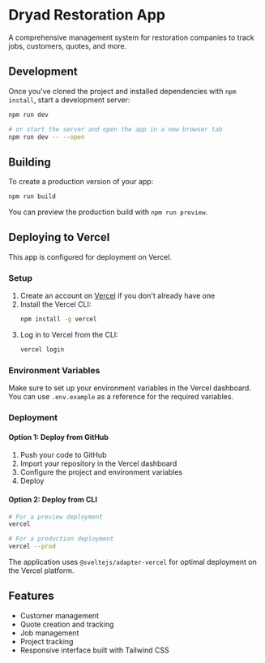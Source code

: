 # Dryad Restoration App

A comprehensive management system for restoration companies to track jobs, customers, quotes, and more.

## Development

Once you've cloned the project and installed dependencies with `npm install`, start a development server:

```bash
npm run dev

# or start the server and open the app in a new browser tab
npm run dev -- --open
```

## Building

To create a production version of your app:

```bash
npm run build
```

You can preview the production build with `npm run preview`.

## Deploying to Vercel

This app is configured for deployment on Vercel.

### Setup

1. Create an account on [Vercel](https://vercel.com) if you don't already have one
2. Install the Vercel CLI:
   ```bash
   npm install -g vercel
   ```
3. Log in to Vercel from the CLI:
   ```bash
   vercel login
   ```

### Environment Variables

Make sure to set up your environment variables in the Vercel dashboard. You can use `.env.example` as a reference for the required variables.

### Deployment

#### Option 1: Deploy from GitHub

1. Push your code to GitHub
2. Import your repository in the Vercel dashboard
3. Configure the project and environment variables
4. Deploy

#### Option 2: Deploy from CLI

```bash
# For a preview deployment
vercel

# For a production deployment
vercel --prod
```

The application uses `@sveltejs/adapter-vercel` for optimal deployment on the Vercel platform.

## Features

- Customer management
- Quote creation and tracking
- Job management
- Project tracking
- Responsive interface built with Tailwind CSS
